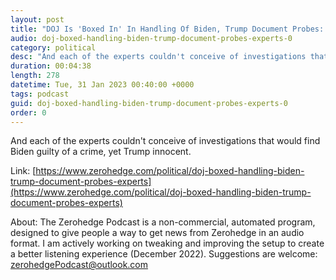 ```yaml
---
layout: post
title: "DOJ Is 'Boxed In' In Handling Of Biden, Trump Document Probes: Experts"
audio: doj-boxed-handling-biden-trump-document-probes-experts-0
category: political
desc: "And each of the experts couldn't conceive of investigations that would find Biden guilty of a crime, yet Trump innocent."
duration: 00:04:38
length: 278
datetime: Tue, 31 Jan 2023 00:40:00 +0000
tags: podcast
guid: doj-boxed-handling-biden-trump-document-probes-experts-0
order: 0
---
```

And each of the experts couldn't conceive of investigations that would find Biden guilty of a crime, yet Trump innocent.

Link: [https://www.zerohedge.com/political/doj-boxed-handling-biden-trump-document-probes-experts](https://www.zerohedge.com/political/doj-boxed-handling-biden-trump-document-probes-experts)

About: The Zerohedge Podcast is a non-commercial, automated program, designed to give people a way to get news from Zerohedge in an audio format.  I am actively working on tweaking and improving the setup to create a better listening experience (December 2022).  Suggestions are welcome: [zerohedgePodcast@outlook.com](mailto:zerohedgePodcast@outlook.com)
